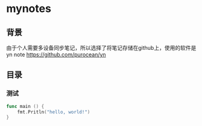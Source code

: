 <!--
 * @Description: 
 * @Author: lilongguang
 * @Date: 2021-12-26 19:28:55
 * @LastEditors: lilongguang
 * @LastEditTime: 2021-12-26 21:43:04
-->
# mynotes
## 背景
由于个人需要多设备同步笔记，所以选择了将笔记存储在github上，使用的软件是yn note
https://github.com/purocean/yn
## 目录
### 测试
```go
func main () {
    fmt.Pritln("hello, world!")
}


